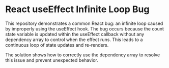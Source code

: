 # React useEffect Infinite Loop Bug
This repository demonstrates a common React bug: an infinite loop caused by improperly using the useEffect hook. The bug occurs because the count state variable is updated within the useEffect callback without any dependency array to control when the effect runs.  This leads to a continuous loop of state updates and re-renders.

The solution shows how to correctly use the dependency array to resolve this issue and prevent unexpected behavior.